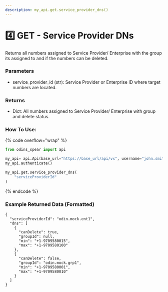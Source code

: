```yaml
---
description: my_api.get.service_provider_dns()
---
```


# 4️⃣ GET - Service Provider DNs

Returns all numbers assigned to Service Provider/ Enterprise with the group its assigned to and if the numbers can be deleted.

### Parameters&#x20;

* service\_provider\_id (str): Service Provider or Enterprise ID where target numbers are located.

### Returns

* Dict: All numbers assigned to Service Provider/ Enterprise with group and delete status.

### How To Use:

{% code overflow="wrap" %}
```python
from odins_spear import api

my_api= api.Api(base_url="https://base_url/api/vx", username="john.smith", password="ODIN_INSTANCE_1")
my_api.authenticate()

my_api.get.service_provider_dns(
    "serviceProviderId"
)
```
{% endcode %}

### Example Returned Data (Formatted)

```
{
  "serviceProviderId": "odin.mock.ent1",
  "dns": [
    {
      "canDelete": true,
      "groupId": null,
      "min": "+1-9709580015",
      "max": "+1-9709580100"
    },
    {
      "canDelete": false,
      "groupId": "odin.mock.grp1",
      "min": "+1-9709580001",
      "max": "+1-9709580010"
    }
  ]
}
```

